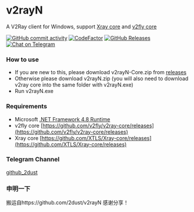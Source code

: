 # v2rayN
A V2Ray client for Windows, support [Xray core](https://github.com/XTLS/Xray-core) and [v2fly core](https://github.com/v2fly/v2ray-core)


[![GitHub commit activity](https://img.shields.io/github/commit-activity/m/2dust/v2rayN)](https://github.com/2dust/v2rayN/commits/master)
[![CodeFactor](https://www.codefactor.io/repository/github/2dust/v2rayn/badge)](https://www.codefactor.io/repository/github/2dust/v2rayn)
[![GitHub Releases](https://img.shields.io/github/downloads/2dust/v2rayN/latest/total?logo=github)](https://github.com/2dust/v2rayN/releases)
[![Chat on Telegram](https://img.shields.io/badge/Chat%20on-Telegram-brightgreen.svg)](https://t.me/v2rayn)

### How to use
- If you are new to this, please download v2rayN-Core.zip from [releases](https://github.com/2dust/v2rayN/releases)
- Otherwise please download v2rayN.zip (you will also need to download v2ray core into the same folder with v2rayN.exe)
- Run v2rayN.exe

### Requirements  
- Microsoft [.NET Framework 4.8 Runtime](https://dotnet.microsoft.com/zh-cn/download/dotnet-framework/thank-you/net48-offline-installer)
- v2fly core [https://github.com/v2fly/v2ray-core/releases](https://github.com/v2fly/v2ray-core/releases)
- Xray core [https://github.com/XTLS/Xray-core/releases](https://github.com/XTLS/Xray-core/releases)

### Telegram Channel
[github_2dust](https://t.me/github_2dust)

### 申明一下
搬运自https://github.com/2dust/v2rayN
感谢分享！

